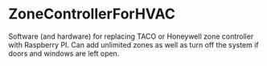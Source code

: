 # ZoneControllerForHVAC
Software (and hardware) for replacing TACO or Honeywell zone controller with Raspberry PI.  Can add unlimited zones as well as turn off the system if doors and windows are left open.

